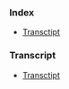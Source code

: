 ### Index 
 
* [Transctipt](#transctipt) 
 
### Transcript 
 
* [Transctipt](https://xkcd.com/json.html) 
